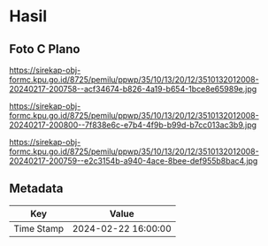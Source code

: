 # Hasil

## Foto C Plano

https://sirekap-obj-formc.kpu.go.id/8725/pemilu/ppwp/35/10/13/20/12/3510132012008-20240217-200758--acf34674-b826-4a19-b654-1bce8e65989e.jpg

https://sirekap-obj-formc.kpu.go.id/8725/pemilu/ppwp/35/10/13/20/12/3510132012008-20240217-200800--7f838e6c-e7b4-4f9b-b99d-b7cc013ac3b9.jpg

https://sirekap-obj-formc.kpu.go.id/8725/pemilu/ppwp/35/10/13/20/12/3510132012008-20240217-200759--e2c3154b-a940-4ace-8bee-def955b8bac4.jpg


## Metadata

| Key        | Value               |
| ---------- | ------------------- |
| Time Stamp | 2024-02-22 16:00:00 |



